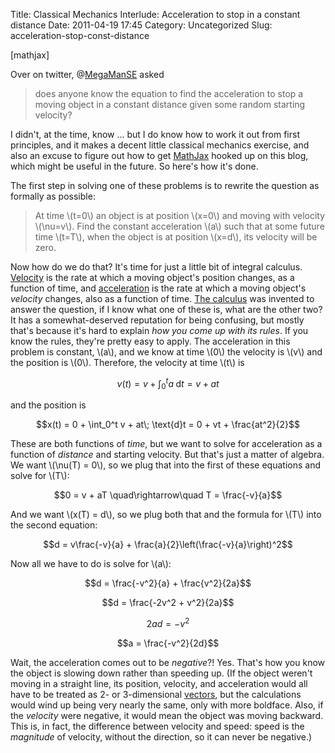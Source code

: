 Title: Classical Mechanics Interlude: Acceleration to stop in a constant distance
Date: 2011-04-19 17:45
Category: Uncategorized
Slug: acceleration-stop-const-distance

[mathjax]

Over on twitter, @[MegaManSE][] asked

> does anyone know the equation to find the acceleration to stop a
> moving object in a constant distance given some random starting
> velocity?

I didn't, at the time, know ... but I do know how to work it out from
first principles, and it makes a decent little classical mechanics
exercise, and also an excuse to figure out how to get [MathJax][mjx]
hooked up on this blog, which might be useful in the future. So here's
how it's done.

The first step in solving one of these problems is to rewrite the
question as formally as possible:

> At time \\(t=0\\) an object is at position \\(x=0\\) and moving with
> velocity \\(\\nu=v\\). Find the constant acceleration \\(a\\) such
> that at some future time \\(t=T\\), when the object is at position
> \\(x=d\\), its velocity will be zero.

Now how do we do that? It's time for just a little bit of integral
calculus. [Velocity][] is the rate at which a moving object's position
changes, as a function of time, and [acceleration][] is the rate at
which a moving object's *velocity* changes, also as a function of
time. [The calculus][] was invented to answer the question, if I know
what one of these is, what are the other two? It has a somewhat-deserved
reputation for being confusing, but mostly that's because it's hard to
explain *how you come up with its rules*. If you know the rules,
they're pretty easy to apply. The acceleration in this problem is
constant, \\(a\\), and we know at time \\(0\\) the velocity is
\\(v\\) and the position is \\(0\\). Therefore, the velocity at
time \\(t\\) is

$$\nu(t) = v + \int_0^t a\; \text{d}t = v + at$$

and the position is

$$x(t) = 0 + \int_0^t v + at\; \text{d}t = 0 + vt +
\frac{at^2}{2}$$

These are both functions of *time*, but we want to solve for
acceleration as a function of *distance* and starting velocity. But
that's just a matter of algebra. We want \\(\\nu(T) = 0\\), so we plug
that into the first of these equations and solve for \\(T\\):

$$0 = v + aT \quad\rightarrow\quad T = \frac{-v}{a}$$

And we want \\(x(T) = d\\), so we plug both that and the formula for
\\(T\\) into the second equation:

$$d = v\frac{-v}{a} + \frac{a}{2}\left(\frac{-v}{a}\right)^2$$

Now all we have to do is solve for \\(a\\):

$$d = \frac{-v^2}{a} + \frac{v^2}{2a}$$

$$d = \frac{-2v^2 + v^2}{2a}$$

$$2ad = -v^2$$

$$a = \frac{-v^2}{2d}$$

Wait, the acceleration comes out to be *negative*?! Yes. That's how
you know the object is slowing down rather than speeding up. (If the
object weren't moving in a straight line, its position, velocity, and
acceleration would all have to be treated as 2- or 3-dimensional
[vectors][], but the calculations would wind up being very nearly the
same, only with more boldface. Also, if the *velocity* were negative,
it would mean the object was moving backward. This is, in fact, the
difference between velocity and speed: speed is the *magnitude* of
velocity, without the direction, so it can never be negative.)

[MegaManSE]: http://twitter.com/MegaManSE
[mjx]: http://www.mathjax.org/
[Velocity]: http://en.wikipedia.org/wiki/Velocity
[acceleration]: http://en.wikipedia.org/wiki/Acceleration
[The calculus]: http://en.wikipedia.org/wiki/Calculus
[vectors]: http://en.wikipedia.org/wiki/Euclidean_vector
